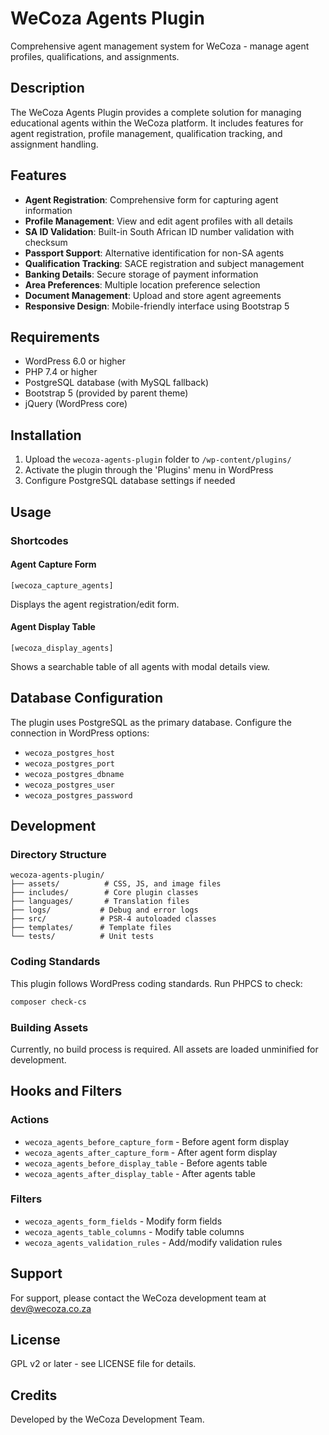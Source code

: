 # WeCoza Agents Plugin

Comprehensive agent management system for WeCoza - manage agent profiles, qualifications, and assignments.

## Description

The WeCoza Agents Plugin provides a complete solution for managing educational agents within the WeCoza platform. It includes features for agent registration, profile management, qualification tracking, and assignment handling.

## Features

- **Agent Registration**: Comprehensive form for capturing agent information
- **Profile Management**: View and edit agent profiles with all details
- **SA ID Validation**: Built-in South African ID number validation with checksum
- **Passport Support**: Alternative identification for non-SA agents
- **Qualification Tracking**: SACE registration and subject management
- **Banking Details**: Secure storage of payment information
- **Area Preferences**: Multiple location preference selection
- **Document Management**: Upload and store agent agreements
- **Responsive Design**: Mobile-friendly interface using Bootstrap 5

## Requirements

- WordPress 6.0 or higher
- PHP 7.4 or higher
- PostgreSQL database (with MySQL fallback)
- Bootstrap 5 (provided by parent theme)
- jQuery (WordPress core)

## Installation

1. Upload the `wecoza-agents-plugin` folder to `/wp-content/plugins/`
2. Activate the plugin through the 'Plugins' menu in WordPress
3. Configure PostgreSQL database settings if needed

## Usage

### Shortcodes

#### Agent Capture Form
```
[wecoza_capture_agents]
```
Displays the agent registration/edit form.

#### Agent Display Table
```
[wecoza_display_agents]
```
Shows a searchable table of all agents with modal details view.

## Database Configuration

The plugin uses PostgreSQL as the primary database. Configure the connection in WordPress options:

- `wecoza_postgres_host`
- `wecoza_postgres_port`
- `wecoza_postgres_dbname`
- `wecoza_postgres_user`
- `wecoza_postgres_password`

## Development

### Directory Structure

```
wecoza-agents-plugin/
├── assets/          # CSS, JS, and image files
├── includes/        # Core plugin classes
├── languages/       # Translation files
├── logs/           # Debug and error logs
├── src/            # PSR-4 autoloaded classes
├── templates/      # Template files
└── tests/          # Unit tests
```

### Coding Standards

This plugin follows WordPress coding standards. Run PHPCS to check:

```bash
composer check-cs
```

### Building Assets

Currently, no build process is required. All assets are loaded unminified for development.

## Hooks and Filters

### Actions

- `wecoza_agents_before_capture_form` - Before agent form display
- `wecoza_agents_after_capture_form` - After agent form display
- `wecoza_agents_before_display_table` - Before agents table
- `wecoza_agents_after_display_table` - After agents table

### Filters

- `wecoza_agents_form_fields` - Modify form fields
- `wecoza_agents_table_columns` - Modify table columns
- `wecoza_agents_validation_rules` - Add/modify validation rules

## Support

For support, please contact the WeCoza development team at dev@wecoza.co.za

## License

GPL v2 or later - see LICENSE file for details.

## Credits

Developed by the WeCoza Development Team.

